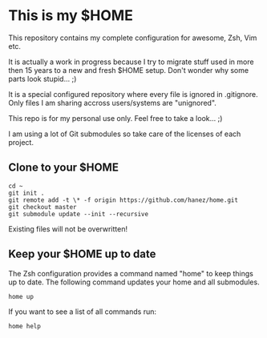 This is my $HOME
================

This repository contains my complete configuration for awesome, Zsh, Vim etc.

It is actually a work in progress because I try to migrate stuff used in more 
then 15 years to a new and fresh $HOME setup. Don't wonder why some parts look
stupid... ;)

It is a special configured repository where every file is ignored in 
.gitignore. Only files I am sharing accross users/systems are "unignored".

This repo is for my personal use only. Feel free to take a look... ;)

I am using a lot of Git submodules so take care of the licenses of each project.

Clone to your $HOME
-------------------

    cd ~
    git init .
    git remote add -t \* -f origin https://github.com/hanez/home.git
    git checkout master
    git submodule update --init --recursive

Existing files will not be overwritten!

Keep your $HOME up to date
--------------------------

The Zsh configuration provides a command named "home" to keep things up to
date. The following command updates your home and all submodules.

    home up

If you want to see a list of all commands run:

    home help

